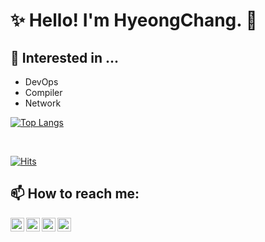 [facebook]: https://www.facebook.com/hc9904
[instagram]: https://www.instagram.com/anoldstory_
[kakaotalk]: https://open.kakao.com/me/uuu
[linkedin]: https://www.linkedin.com/in/anoldstory
<!-- -->

# ✨ Hello! I'm HyeongChang. 👋
<!--- 🔭 I’m currently working on Korean Army!-->
<!--- - ⚡ Even if it's completely different, i love studying for my curiosity.-->


## 📕 Interested in ...
- DevOps
- Compiler
- Network

[![Top Langs](https://github-readme-stats.vercel.app/api/top-langs/?username=anoldstory&langs_count=16&layout=compact)](https://github.com/anuraghazra/github-readme-stats)

<br/>

[![Hits](https://hits.seeyoufarm.com/api/count/incr/badge.svg?url=https%3A%2F%2Fgithub.com%2FAnOldStory)](https://hits.seeyoufarm.com)

## 📫 How to reach me:
[<img align="left" alt="AnOldStory | facebook" width="22px" src="https://cdn.jsdelivr.net/npm/simple-icons@3.4.0/icons/facebook.svg" />][facebook]
[<img align="left" alt="AnOldStory | instagram" width="22px" src="https://cdn.jsdelivr.net/npm/simple-icons@v3/icons/instagram.svg" />][instagram]
[<img align="left" alt="AnOldStory | kakaotalk" width="22px" src="https://cdn.jsdelivr.net/npm/simple-icons/icons/kakaotalk.svg" />][kakaotalk]
[<img align="left" alt="AnOldStory | linkedin" width="22px" src="https://cdn.jsdelivr.net/npm/simple-icons/icons/linkedin.svg" />][linkedin]

<!--
**AnOldStory/AnOldStory** is a ✨ _special_ ✨ repository because its `README.md` (this file) appears on your GitHub profile.

Here are some ideas to get you started:

- 🔭 I’m currently working on ...
- 🌱 I’m currently learning ...
- 👯 I’m looking to collaborate on ...
- 🤔 I’m looking for help with ...
- 💬 Ask me about ...
- 📫 How to reach me: ...
- 😄 Pronouns: ...
- ⚡ Fun fact: ...
-->


